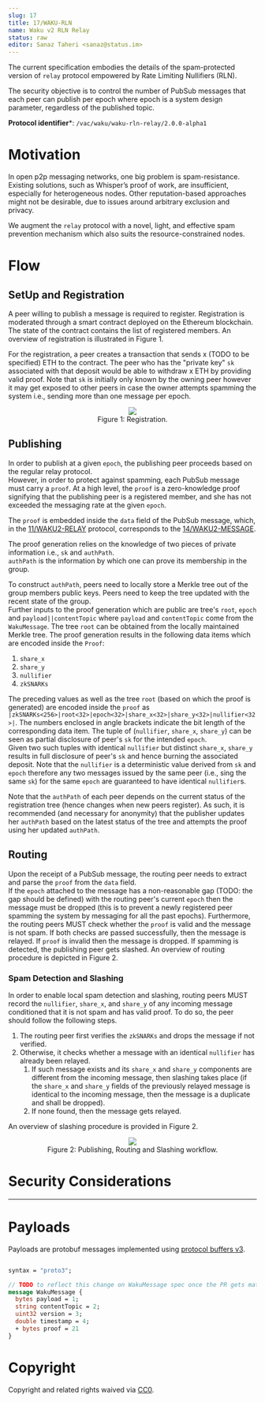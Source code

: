 ```yaml
---
slug: 17
title: 17/WAKU-RLN
name: Waku v2 RLN Relay
status: raw
editor: Sanaz Taheri <sanaz@status.im>
---
```


The current specification embodies the details of the spam-protected version of `relay` protocol empowered by Rate Limiting Nullifiers (RLN). 
<!-- More details on RLN can be found in [this spec]() (TODO: to link the spec). -->

The security objective is to control the number of PubSub messages that each peer can publish per epoch where epoch is a system design parameter, regardless of the published topic.


**Protocol identifier***: `/vac/waku/waku-rln-relay/2.0.0-alpha1`

# Motivation

In open p2p messaging networks, one big problem is spam-resistance. 
Existing solutions, such as Whisper’s proof of work, are insufficient, especially for heterogeneous nodes. 
Other reputation-based approaches might not be desirable, due to issues around arbitrary exclusion and privacy.

We augment the `relay` protocol with a novel, light, and effective spam prevention mechanism which also suits the resource-constrained nodes.

<!-- TODO: Fill in more -->


# Flow
## SetUp and Registration
A peer willing to publish a message is required to register. 
Registration is moderated through a smart contract deployed on the Ethereum blockchain. 
The state of the contract contains the list of registered members. 
An overview of registration is illustrated in Figure 1.

For the registration, a peer creates a transaction that sends x (TODO to be specified) ETH to the contract. 
The peer who has the "private key" `sk` associated with that deposit would be able to withdraw x ETH by providing valid proof. 
Note that  `sk` is initially only known by the owning peer however it may get exposed to other peers in case the owner attempts spamming the system i.e., sending more than one message per epoch.

<!-- TODO: the interaction with the contract is subject to change depending on the final implementation -->

<!-- Once registered, the peer obtains the root of the tree (after the registration of the current peer) i.e., `root`  as well as the authenticity path `authPath`. A peer can prove her membership using the `authPath`. -->


<!-- `sk`  and `authPath`  are secret data and MUST be permanently and locally stored by the peer.  -->

<!-- TODO: To specify the details of protobuf messages for the interaction with the contract -->

<!-- diagram -->

<p align="center">
    <img src="../../../assets/rln-relay/rln-relay.png" />
    <br />
    Figure 1: Registration.
</p>

<!-- TODO: the function calls in this figure as well as messages are subject to change -->

## Publishing

In order to publish at a given `epoch`, the publishing peer proceeds based on the regular relay protocol.  
However, in order to protect against spamming, each PubSub message must carry a `proof`. 
At a high level, the `proof` is a zero-knowledge proof signifying that the publishing peer is a  registered member, and she has not exceeded the messaging rate at the given `epoch`. 
<!-- TODO: to clarify what a zero-knowledge proof means  -->

The `proof` is embedded inside the `data` field of the PubSub message, which, in the [11/WAKU2-RELAY](/spec/11) protocol, corresponds to the [14/WAKU2-MESSAGE](/spec/14). 

The proof generation relies on the knowledge of two pieces of private information i.e., `sk` and `authPath`.  
`authPath` is  the information by which one can prove its membership in the group.
<!-- TODO explain what is atuh path -->
To construct `authPath`, peers need to locally store a Merkle tree out of the group members public keys. 
Peers need to keep the tree updated with the recent state of the group.  
Further inputs to the proof generation which are public are tree's `root`, `epoch` and `payload||contentTopic`  where `payload` and `contentTopic` come from the `WakuMessage`. 
The tree `root` can be obtained from the locally maintained Merkle tree.
The proof generation results in the following data items which are encoded inside the `Proof`:  
1. `share_x`
2. `share_y`
3. `nullifier`
4. `zkSNARKs`

The preceding values as well as the tree `root` (based on which the proof is generated) are encoded inside the `proof` as `|zkSNARKs<256>|root<32>|epoch<32>|share_x<32>|share_y<32>|nullifier<32>|`.
The numbers enclosed in angle brackets indicate the bit length of the corresponding data item.
The tuple of (`nullifier`, `share_x`, `share_y`)  can be seen as partial disclosure of peer's `sk` for the intended `epoch`.  
Given two such tuples with identical `nullifier` but distinct `share_x`, `share_y` results in full disclosure of peer's `sk` and hence burning the associated deposit.
Note that the `nullifier` is a deterministic value derived from `sk` and `epoch` therefore any two messages issued by the same peer (i.e., sing the same `sk`) for the same `epoch` are guaranteed to have identical `nullifier`s.

Note that the `authPath` of each peer depends on the current status of the registration tree (hence changes when new peers register). As such, it is recommended (and necessary for anonymity) that the publisher updates her `authPath` based on the latest status of the tree and attempts the proof using her updated `authPath`.


## Routing

Upon the receipt of a PubSub message, the routing peer needs to extract and parse the `proof` from the `data` field.  
If the `epoch` attached to the message has a non-reasonable gap (TODO: the gap should be defined) with the routing peer's current `epoch` then the message must be dropped (this is to prevent a newly registered peer spamming the system by messaging for all the past epochs). 
Furthermore, the routing peers MUST check whether the `proof` is valid and the message is not spam. 
If both checks are passed successfully, then the message is relayed. 
If `proof` is invalid then the message is dropped. 
If spamming is detected, the publishing peer gets slashed. 
An overview of routing procedure is depicted in Figure 2.

### Spam Detection and Slashing
In order to enable local spam detection and slashing, routing peers MUST record the `nullifier`, `share_x`, and `share_y` of any incoming message conditioned that it is not spam and has valid proof. 
To do so, the peer should follow the following steps. 
1. The routing peer first verifies the `zkSNARKs` and drops the message if not verified. 
2. Otherwise, it checks whether a message with an identical `nullifier` has already been relayed. 
   1. If such message exists and its `share_x` and `share_y` components are different from the incoming message, then slashing takes place (if the `share_x` and `share_y` fields of the previously relayed message is identical to the incoming message, then the message is a duplicate and shall be dropped).
   2. If none found, then the message gets relayed.

An overview of slashing procedure is provided in Figure 2.

<!-- TODO: may shorten or delete the Spam detection and slashing process -->

<!-- TODO: may consider [validator functions](https://github.com/libp2p/specs/tree/master/pubsub#topic-validation) or [extended validators](https://github.com/libp2p/specs/blob/master/pubsub/gossipsub/gossipsub-v1.1.md#extended-validators) for the spam detection -->

<p align="center">
    <img src="../../../assets/rln-relay/rln-message-verification.png" />
    <br />
    Figure 2: Publishing, Routing and Slashing workflow.
</p>

<!-- TODO: the function calls in this figure as well as messages are subject to change -->

# Security Considerations

<!-- TODO: add discussion about the anonymity (e.g., the `StrictNoSign` policy) -->

<!-- TODO: discuss about the economic spam guarantees -->

-------

# Payloads

Payloads are protobuf messages implemented using [protocol buffers v3](https://developers.google.com/protocol-buffers/).

```protobuf

syntax = "proto3";

// TODO to reflect this change on WakuMessage spec once the PR gets mature
message WakuMessage {
  bytes payload = 1;
  string contentTopic = 2;
  uint32 version = 3;
  double timestamp = 4;
  + bytes proof = 21
}

```

<!-- message ProofBundle 
   int64 epoch = 1; //  indicating the intended epoch of the message
   // TODO share_x and share_y
   bytes nullifier = 2;
   bytes root = 3; // TODO may be removed and added as part of zkSNARKs
   // TODO zkSNARKs
 -->

# Copyright

Copyright and related rights waived via [CC0](https://creativecommons.org/publicdomain/zero/1.0/).
